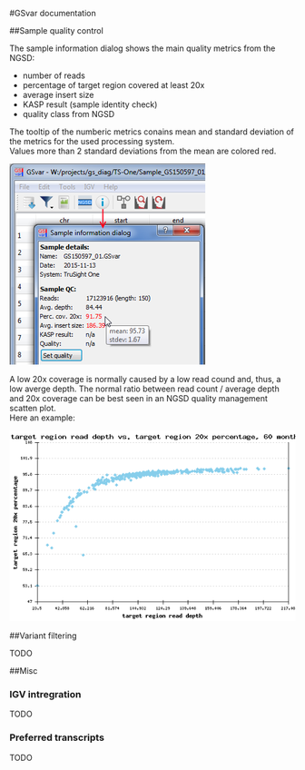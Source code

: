 #GSvar documentation

##Sample quality control

The sample information dialog shows the main quality metrics from the NGSD:

* number of reads
* percentage of target region covered at least 20x
* average insert size
* KASP result (sample identity check)
* quality class from NGSD

The tooltip of the numberic metrics conains mean and standard deviation of the metrics for the used processing system.   
Values more than 2 standard deviations from the mean are colored red.  

![alt text](qc1.png)

A low 20x coverage is normally caused by a low read cound and, thus, a low averge depth.
The normal ratio between read count / average depth and 20x coverage can be best seen in an NGSD quality management scatten plot.  
Here an example:

![alt text](qc2.png)


##Variant filtering

TODO

##Misc

### IGV intregration

TODO

### Preferred transcripts

TODO
